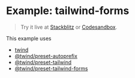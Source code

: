 # Example: tailwind-forms

> Try it live at [Stackblitz](https://stackblitz.com/fork/github/tw-in-js/twind/tree/next/examples/using-tailwind-forms) or [Codesandbox](https://githubbox.com/tw-in-js/twind/tree/next/examples/using-tailwind-forms).

This example uses

- [twind](https://github.com/tw-in-js/twind/tree/next/packages/twind)
- [@twind/preset-autoprefix](https://github.com/tw-in-js/twind/tree/next/packages/preset-autoprefix)
- [@twind/preset-tailwind](https://github.com/tw-in-js/twind/tree/next/packages/preset-tailwind)
- [@twind/preset-tailwind-forms](https://github.com/tw-in-js/twind/tree/next/packages/preset-tailwind-forms)
